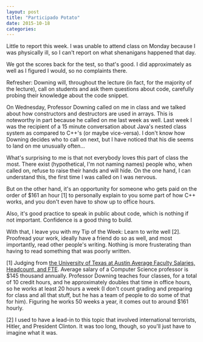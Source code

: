 ```yaml
---
layout: post
title: "Participado Potato"
date: 2015-10-18
categories:
---
```

Little to report this week. I was unable to attend class on Monday because I was physically ill, so I can't report on what shenanigans happened that day.

We got the scores back for the test, so that's good. I did approximately as well as I figured I would, so no complaints there.

Refresher: Downing will, throughout the lecture (in fact, for the majority of the lecture), call on students and ask them questions about code, carefully probing their knowledge about the code snippet.

On Wednesday, Professor Downing called on me in class and we talked about how constructors and destructors are used in arrays. This is noteworthy in part because he called on me last week as well. Last week I was the recipient of a 15 minute conversation about Java's nested class system as compared to C++'s (or maybe vice-versa). I don't know how Downing decides who to call on next, but I have noticed that his die seems to land on me unusually often...

What's surprising to me is that not everybody loves this part of class the most. There exist (hypothetical, I'm not naming names) people who, when called on, refuse to raise their hands and will hide. On the one hand, I can understand this, the first time I was called on I was nervous.

But on the other hand, it's an opportunity for someone who gets paid on the order of $161 an hour [1] to personally explain to you some part of how C++ works, and you don't even have to show up to office hours.

Also, it's good practice to speak in public about code, which is nothing if not important. Confidence is a good thing to build.

With that, I leave you with my Tip of the Week: Learn to write well [2]. Proofread your work, ideally have a friend do so as well, and most importantly, read other people's writing. Nothing is more frusterating than having to read something that was poorly written.

[1] Judging from [the University of Texas at Austin Average Faculty Salaries, Headcount, and FTE](https://sp.austin.utexas.edu/sites/ut/rpt/Documents/IMA_FS_AvgFacSalColRankEXP_2013_AY.pdf). Average salary of a Computer Science professor is $145 thousand annually. Professor Downing teaches four classes, for a total of 10 credit hours, and he approximately doubles that time in office hours, so he works at least 20 hours a week (I don't count grading and preparing for class and all that stuff, but he has a team of people to do some of that for him). Figuring he works 50 weeks a year, it comes out to around $161 hourly.

[2] I used to have a lead-in to this topic that involved international terrorists, Hitler, and President Clinton. It was too long, though, so you'll just have to imagine what it was.
